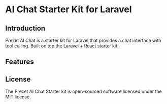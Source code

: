 # AI Chat Starter Kit for Laravel

## Introduction

Prezet AI Chat is a starter kit for Laravel that provides a chat interface with tool calling. Built on top the Laravel + React starter kit.

## Features

## License

The Prezet AI Chat Starter kit is open-sourced software licensed under the MIT license.

